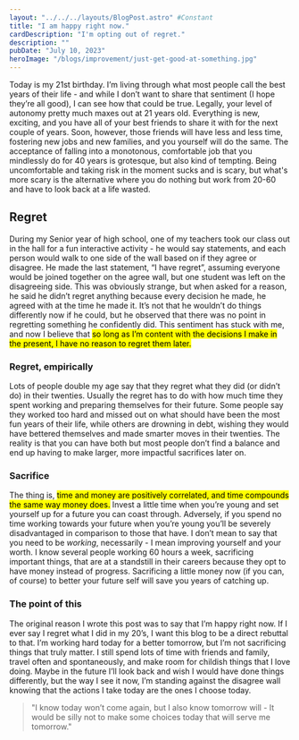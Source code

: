 ```yaml
---
layout: "../../../layouts/BlogPost.astro" #Constant
title: "I am happy right now."
cardDescription: "I'm opting out of regret."
description: ""
pubDate: "July 10, 2023"
heroImage: "/blogs/improvement/just-get-good-at-something.jpg"
---
```

Today is my 21st birthday. I’m living through what most people call the best years of their life - and while I don’t want to share that sentiment (I hope they’re all good), I can see how that could be true. Legally, your level of autonomy pretty much maxes out at 21 years old. Everything is new, exciting, and you have all of your best friends to share it with for the next couple of years. Soon, however, those friends will have less and less time, fostering new jobs and new families, and you yourself will do the same. The acceptance of falling into a monotonous, comfortable job that you mindlessly do for 40 years is grotesque, but also kind of tempting. Being uncomfortable and taking risk in the moment sucks and is scary, but what's more scary is the alternative where you do nothing but work from 20-60 and have to look back at a life wasted. 
## Regret
During my Senior year of high school, one of my teachers took our class out in the hall for a fun interactive activity - he would say statements, and each person would walk to one side of the wall based on if they agree or disagree. He made the last statement, “I have regret”, assuming everyone would be joined together on the agree wall, but one student was left on the disagreeing side. This was obviously strange, but when asked for a reason, he said he didn’t regret anything because every decision he made, he agreed with at the time he made it. It’s not that he wouldn’t do things differently now if he could, but he observed that there was no point in regretting something he confidently did. This sentiment has stuck with me, and now I believe that <mark>so long as I’m content with the decisions I make in the present, I have no reason to regret them later.</mark> 
### Regret, empirically
Lots of people double my age say that they regret what they did (or didn’t do) in their twenties. Usually the regret has to do with how much time they spent working and preparing themselves for their future. Some people say they worked too hard and missed out on what should have been the most fun years of their life, while others are drowning in debt, wishing they would have bettered themselves and made smarter moves in their twenties. The reality is that you can have both but most people don’t find a balance and end up having to make larger, more impactful sacrifices later on.
### Sacrifice
The thing is, <mark>time and money are positively correlated, and time compounds the same way money does.</mark> Invest a little time when you’re young and set yourself up for a future you can coast through. Adversely, if you spend no time working towards your future when you’re young you’ll be severely disadvantaged in comparison to those that have. I don’t mean to say that you need to be *working*, necessarily - I mean improving yourself and your worth. I know several people working 60 hours a week, sacrificing important things, that are at a standstill in their careers because they opt to have money instead of progress. Sacrificing a little money now (if you can, of course) to better your future self will save you years of catching up. 
### The point of this
The original reason I wrote this post was to say that I’m happy right now. If I ever say I regret what I did in my 20’s, I want this blog to be a direct rebuttal to that. I’m working hard today for a better tomorrow, but I’m not sacrificing things that truly matter. I still spend lots of time with friends and family, travel often and spontaneously, and make room for childish things that I love doing. Maybe in the future I’ll look back and wish I would have done things differently, but the way I see it now, I’m standing against the disagree wall knowing that the actions I take today are the ones I choose today. 
> "I know today won’t come again, but I also know tomorrow will - It would be silly not to make some choices today that will serve me tomorrow."